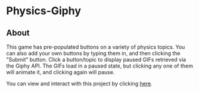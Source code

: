 # Physics-Giphy

## About
This game has pre-populated buttons on a variety of physics topics. You can also add your own buttons by typing them in, and then clicking the "Submit" button. Click a button/topic to display paused GIFs retrieved via the Giphy API. The GIFs load in a paused state, but clicking any one of them will animate it, and clicking again will pause.

You can view and interact with this project by clicking [here](https://enimocks.github.io/Physics-Giphy). 
